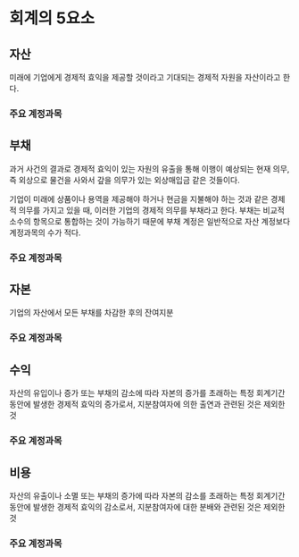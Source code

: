 # 회계의 5요소

## 자산

미래에 기업에게 경제적 효익을 제공할 것이라고 기대되는 경제적 자원을 자산이라고 한다.  

### 주요 계정과목

## 부채

과거 사건의 결과로 경제적 효익이 있는 자원의 유출을 통해 이행이 예상되는 현재 의무, 즉 외상으로 물건을 사와서 갚을 의무가 있는 외상매입금 같은 것들이다.

기업이 미래에 상품이나 용역을 제공해야 하거나 현금을 지불해야 하는 것과 같은 경제적 의무를 가지고 있을 때, 이러한 기업의 경제적 의무를 부채라고 한다. 부채는 비교적 소수의 항목으로 통합하는 것이 가능하기 때문에 부채 계정은 일반적으로 자산 계정보다 계정과목의 수가 적다.

### 주요 계정과목


## 자본

기업의 자산에서 모든 부채를 차감한 후의 잔여지분

### 주요 계정과목


## 수익

자산의 유입이나 증가 또는 부채의 감소에 따라 자본의 증가를 초래하는 특정 회계기간 동안에 발생한 경제적 효익의 증가로서, 지분참여자에 의한 출연과 관련된 것은 제외한 것

### 주요 계정과목


## 비용

자산의 유출이나 소멸 또는 부채의 증가에 따라 자본의 감소를 초래하는 특정 회계기간 동안에 발생한 경제적 효익의 감소로서, 지분참여자에 대한 분배와 관련된 것은 제외한 것

### 주요 계정과목
